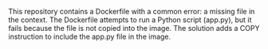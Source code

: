 This repository contains a Dockerfile with a common error: a missing file in the context. The Dockerfile attempts to run a Python script (app.py), but it fails because the file is not copied into the image. The solution adds a COPY instruction to include the app.py file in the image.